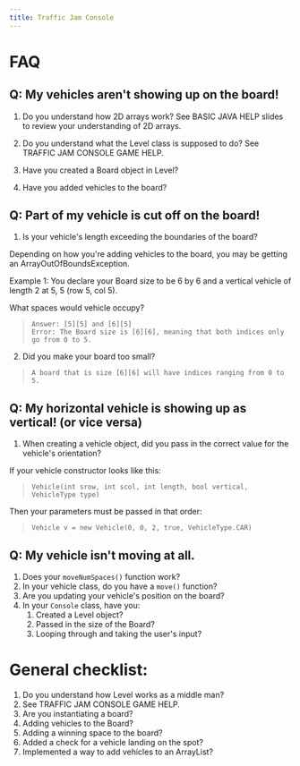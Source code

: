 ```yaml
---
title: Traffic Jam Console
---
```


# FAQ
## Q: My vehicles aren't showing up on the board!

1. Do you understand how 2D arrays work?
  See BASIC JAVA HELP slides to review your understanding of 2D arrays.

2. Do you understand what the Level class is supposed to do?
  See TRAFFIC JAM CONSOLE GAME HELP.

3. Have you created a Board object in Level?

3. Have you added vehicles to the board?

## Q: Part of my vehicle is cut off on the board!

1. Is your vehicle's length exceeding the boundaries of the board?

Depending on how you're adding vehicles to the board, you may be getting an ArrayOutOfBoundsException.

Example 1: You declare your Board size to be 6 by 6 and a vertical vehicle of length 2 at 5, 5 (row 5, col 5).

What spaces would vehicle occupy?
>     Answer: [5][5] and [6][5]
>     Error: The Board size is [6][6], meaning that both indices only go from 0 to 5.

2. Did you make your board too small?

>     A board that is size [6][6] will have indices ranging from 0 to 5.

## Q: My horizontal vehicle is showing up as vertical! (or vice versa)

1. When creating a vehicle object, did you pass in the correct value for the vehicle's orientation?

If your vehicle constructor looks like this:
>     Vehicle(int srow, int scol, int length, bool vertical, VehicleType type)

Then your parameters must be passed in that order:
>     Vehicle v = new Vehicle(0, 0, 2, true, VehicleType.CAR)

## Q: My vehicle isn't moving at all.

1. Does your `moveNumSpaces()` function work?
2. In your vehicle class, do you have a `move()` function?
3. Are you updating your vehicle's position on the board?
4. In your `Console` class, have you:
    1. Created a Level object?
    2. Passed in the size of the Board?
    3. Looping through and taking the user's input?

# General checklist:
1. Do you understand how Level works as a middle man?
2. See TRAFFIC JAM CONSOLE GAME HELP.
3. Are you instantiating a board?
4. Adding vehicles to the Board?
5. Adding a winning space to the board?
6. Added a check for a vehicle landing on the spot?
7. Implemented a way to add vehicles to an ArrayList?
